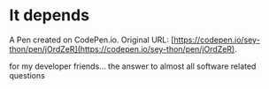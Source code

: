 # It depends

A Pen created on CodePen.io. Original URL: [https://codepen.io/sey-thon/pen/jOrdZeR](https://codepen.io/sey-thon/pen/jOrdZeR).

for my developer friends... the answer to almost all software related questions 
